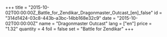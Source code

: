 +++
title = "2015-10-02T00:00:00Z_Battle_for_Zendikar_Dragonmaster_Outcast_[en]_false"
id = "314d1424-03c8-443b-a3bc-14bb168e32c9"
date = "2015-10-02T00:00:00Z"
name = "Dragonmaster Outcast"
lang = ["en"]
price = "1.32"
quantity = 4
foil = false
set = "Battle for Zendikar"
+++

